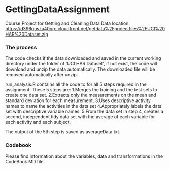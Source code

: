 # GettingDataAssignment
Course Project for Getting and Cleaning Data
Data location: https://d396qusza40orc.cloudfront.net/getdata%2Fprojectfiles%2FUCI%20HAR%20Dataset.zip 

### The process
The code checks if the data downloaded and saved in the current working directory under the folder of 'UCI HAR Dataset', if not exist, the code will download and unzip the data automatically. The downloaded file will be removed automatically after unzip.

run_analysis.R contains all the code to for all 5 steps required in the assignment. These 5 steps are:
1.Merges the training and the test sets to create one data set.
2.Extracts only the measurements on the mean and standard deviation for each measurement. 
3.Uses descriptive activity names to name the activities in the data set
4.Appropriately labels the data set with descriptive variable names. 
5.From the data set in step 4, creates a second, independent tidy data set with the average of each variable for each activity and each subject.

The output of the 5th step is saved as averageData.txt.

### Codebook
Please find information about the variables, data and transformations in the CodeBook.MD file.
